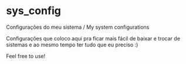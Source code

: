 # sys_config
Configurações do meu sistema / My system configurations

Configurações que coloco aqui pra ficar mais fácil de baixar e trocar de sistemas e ao mesmo tempo ter tudo que eu preciso :)

Feel free to use!
